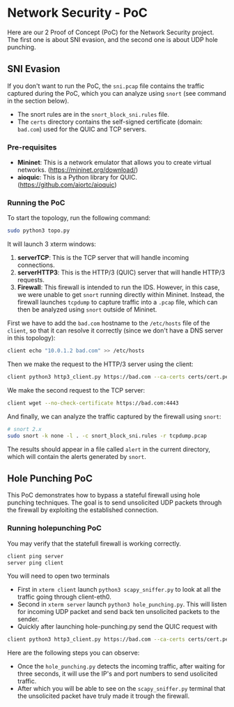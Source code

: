 # Network Security - PoC
Here are our 2 Proof of Concept (PoC) for the Network Security project. The first one is about SNI evasion, and the second one is about UDP hole punching.

## SNI Evasion
If you don't want to run the PoC, the `sni.pcap` file contains the traffic captured during the PoC, which you can analyze using `snort` (see command in the section below).

- The snort rules are in the `snort_block_sni.rules` file.
- The `certs` directory contains the self-signed certificate (domain: `bad.com`) used for the QUIC and TCP servers.

### Pre-requisites
- **Mininet**: This is a network emulator that allows you to create virtual networks. (https://mininet.org/download/)
- **aioquic**: This is a Python library for QUIC. (https://github.com/aiortc/aioquic)


### Running the PoC
To start the topology, run the following command:
```bash
sudo python3 topo.py
```
It will launch 3 xterm windows:
1. **serverTCP**: This is the TCP server that will handle incoming connections.
2. **serverHTTP3**: This is the HTTP/3 (QUIC) server that will handle HTTP/3 requests.
3. **Firewall**: This firewall is intended to run the IDS. However, in this case, we were unable to get `snort` running directly within Mininet. Instead, the firewall launches `tcpdump` to capture traffic into a `.pcap` file, which can then be analyzed using `snort` outside of Mininet.

First we have to add the `bad.com` hostname to the `/etc/hosts` file of the `client`, so that it can resolve it correctly (since we don't have a DNS server in this topology):
```bash
client echo "10.0.1.2 bad.com" >> /etc/hosts
```


Then we make the request to the HTTP/3 server using the client:
```bash
client python3 http3_client.py https://bad.com --ca-certs certs/cert.pem # --output-dir output_dirs
```

We make the second request to the TCP server:
```bash
client wget --no-check-certificate https://bad.com:4443
```

And finally, we can analyze the traffic captured by the firewall using `snort`:
```bash
# snort 2.x
sudo snort -k none -l . -c snort_block_sni.rules -r tcpdump.pcap
```
The results should appear in a file called `alert` in the current directory, which will contain the alerts generated by `snort`.


## Hole Punching PoC
This PoC demonstrates how to bypass a stateful firewall using hole punching techniques. The goal is to send unsolicited UDP packets through the firewall by exploiting the established connection.
### Running holepunching PoC

You may verify that the statefull firewall is working correctly.
```bash
client ping server
server ping client
```

You will need to open two terminals
- First in `xterm client` launch `python3 scapy_sniffer.py` to look at all the traffic going through client-eth0.
- Second in `xterm server` launch `python3 hole_punching.py`. This will listen for incoming UDP packet and send back ten unsolicited packets to the sender.
- Quickly after launching hole-punching.py send the QUIC request with
```bash
client python3 http3_client.py https://bad.com --ca-certs certs/cert.pem # --output-dir output_dirs
```
Here are the following steps you can observe:
- Once the `hole_punching.py` detects the incoming traffic, after waiting for three seconds, it will use the IP's and port numbers to send usolicited traffic.
- After which you will be able to see on the `scapy_sniffer.py` terminal that the unsolicited packet have truly made it trough the firewall.
    




